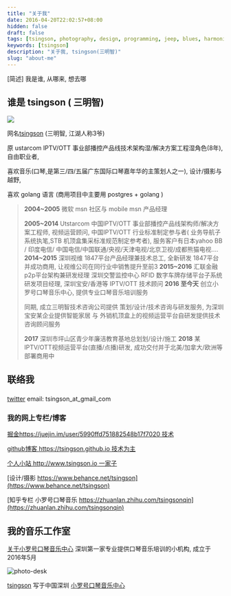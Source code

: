 ```yaml
---
title: "关于我"
date: 2016-04-20T22:02:57+08:00
hidden: false
draft: false
tags: [tsingson, photography, design, programming, jeep, blues, harmonica]
keywords: [tsingson]
description: "关于我, tsingson(三明智)"
slug: "about-me"
---
```


[简述] 我是谁, 从哪来, 想去哪

<!--more-->

## 谁是 tsingson ( 三明智)
![](/about/about.png)


网名[tsingson](https://github.com/tsingson)  (三明智, 江湖人称3爷)

原 ustarcom IPTV/OTT 事业部播控产品线技术架构湿/解决方案工程湿角色(8年), 自由职业者,

喜欢音乐(口琴,是第三/四/五届广东国际口琴嘉年华的主策划人之一), 设计/摄影与越野, 

喜欢 golang 语言 (商用项目中主要用 postgres + golang )

> **2004~2005**  微软 msn 社区与 mobile msn 产品经理
>
> **2005~2014**   Utstarcom 中国IPTV/OTT 事业部播控产品线架构师/解决方案工程师, 视频运营顾问, 中国IPTV/OTT 行业标准制定参与者( 业务导航子系统执笔,STB 机顶盒集采标准规范制定参考者), 服务客户有日本yahoo BB / 印度电信/ 中国电信/中国联通/央视/天津电视/北京卫视/成都熊猫电视....
> **2014~2015**   深圳视维 1847平台产品经理兼技术总工, 全新研发 1847平台并成功商用, 让视维公司在同行业中销售提升至前3
> **2015~2016**    汇联金融 p2p平台架构兼研发经理
> 深圳交警监控中心 RFID 数字车牌存储平台子系统研发项目经理, 深圳宝安/香港等 IPTV/OTT 技术顾问
> **2016 至今天**    创立小罗号口琴音乐中心, 提供专业口琴音乐培训服务
>
>  同期, 成立三明智技术咨询公司提供 策划/设计/技术咨询与研发服务, 为深圳宝安某企业提供智能家居 与 外销机顶盒上的视频运营平台自研发提供技术咨询顾问服务
>
> **2017** 深圳市坪山区青少年廉洁教育基地总划划/设计/施工
> **2018** 某IPTV/OTT视频运营平台(直播/点播)研发, 成功交付并于北美/加拿大/欧洲等部署商用中

## 联络我
###
[twitter](https://twitter/tsingson)
email: tsingson_at_gmail_com



### 我的网上专栏/博客

 [掘金https://juejin.im/user/5990ffd751882548b17f7020 技术](https://juejin.im/user/5990ffd751882548b17f7020)

 [github博客 https://tsingson.github.io 技术为主](https://tsingson.github.io)  

 [个人小站 http://www.tsingson.io 一家子](http://www.tsingson.io)

[设计/摄影 https://www.behance.net/tsingson](https://www.behance.net/tsingson)

[知乎专栏 小罗号口琴音乐 https://zhuanlan.zhihu.com/tsingsonqin](https://zhuanlan.zhihu.com/tsingsonqin) 





## 我的音乐工作室

 [关于小罗号口琴音乐中心](/music/about-studio/)
 深圳第一家专业提供口琴音乐培训的小机构, 成立于2016年5月

 ![photo-desk](/tech/assets/photo-desk.jpg)



[tsingson](https://github.com/tsingson) 写于中国深圳 [小罗号口琴音乐中心](https://zhuanlan.zhihu.com/tsingsonqin) 